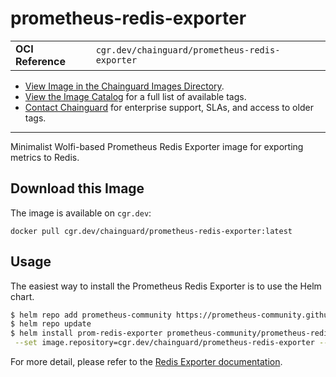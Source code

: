 <!--monopod:start-->
# prometheus-redis-exporter
| | |
| - | - |
| **OCI Reference** | `cgr.dev/chainguard/prometheus-redis-exporter` |


* [View Image in the Chainguard Images Directory](https://images.chainguard.dev/directory/image/prometheus-redis-exporter/overview).
* [View the Image Catalog](https://console.chainguard.dev/images/catalog) for a full list of available tags.
* [Contact Chainguard](https://www.chainguard.dev/chainguard-images) for enterprise support, SLAs, and access to older tags.

---
<!--monopod:end-->

<!--overview:start-->
Minimalist Wolfi-based Prometheus Redis Exporter image for exporting metrics to Redis.
<!--overview:end-->

<!--getting:start-->
## Download this Image
The image is available on `cgr.dev`:

```
docker pull cgr.dev/chainguard/prometheus-redis-exporter:latest
```
<!--getting:end-->

<!--body:start-->
## Usage

The easiest way to install the Prometheus Redis Exporter is to use the Helm chart.

```bash
$ helm repo add prometheus-community https://prometheus-community.github.io/helm-charts
$ helm repo update
$ helm install prom-redis-exporter prometheus-community/prometheus-redis-exporter \
 --set image.repository=cgr.dev/chainguard/prometheus-redis-exporter --set image.tag=latest
```

For more detail, please refer to the [Redis Exporter documentation](https://github.com/oliver006/redis_exporter).
<!--body:end-->
